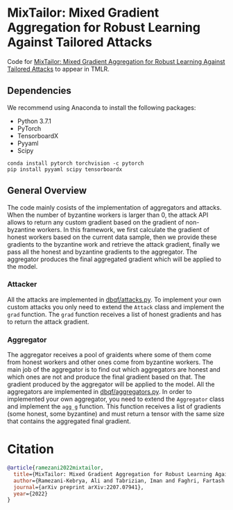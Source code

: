 # MixTailor: Mixed Gradient Aggregation for Robust Learning Against Tailored Attacks

Code for [MixTailor: Mixed Gradient Aggregation for Robust Learning Against Tailored Attacks](https://arxiv.org/pdf/2207.07941.pdf) to appear in TMLR.


## Dependencies

We recommend using Anaconda to install the following packages:

* Python 3.7.1
* PyTorch
* TensorboardX
* Pyyaml
* Scipy

```
conda install pytorch torchvision -c pytorch
pip install pyyaml scipy tensorboardx
```


## General Overview

The code mainly cosists of the implementation of aggregators and attacks. When the number of byzantine workers
is larger than 0, the attack API allows to return any custom gradient based on the gradient of non-byzantine workers.
In this framework, we first calculate the gradient of honest workers based on the current data sample, then we provide
these gradients to the byzantine work and retrieve the attack gradient, finally we pass all the honest and byzantine
gradients to the aggregator. The aggregator produces the final aggregated gradient which will be applied to the model.

### Attacker

All the attacks are implemented in [dbqf/attacks.py](https://github.com/Tabrizian/mix-tailor/blob/master/dbqf/attacks/attacks.py).
To implement your own custom attacks you only need to extend the `Attack` class and implement the `grad` function. The `grad` function
receives a list of honest gradients and has to return the attack gradient.

### Aggregator

The aggregator receives a pool of graidents where some of them come from honest workers and other ones come from byzantine workers.
The main job of the aggregator is to find out which aggregators are honest and which ones are not and produce the final gradient based on that.
The gradient produced by the aggregator will be applied to the model. All the aggregators are implemented in [dbqf/aggregators.py](https://github.com/Tabrizian/mix-tailor/blob/master/dbqf/aggregators/aggregators.py). In order to implemented your own aggregator, you need to 
extend the `Aggregator` class and implement the `agg_g` function. This function receives a list of gradients (some honest, some byzantine) and 
must return a tensor with the same size that contains the aggregated final gradient.


# Citation

```bibtex
@article{ramezani2022mixtailor,
  title={MixTailor: Mixed Gradient Aggregation for Robust Learning Against Tailored Attacks},
  author={Ramezani-Kebrya, Ali and Tabrizian, Iman and Faghri, Fartash and Popovski, Petar},
  journal={arXiv preprint arXiv:2207.07941},
  year={2022}
}
```

